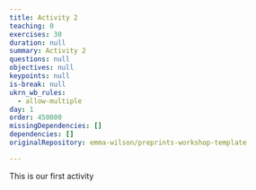 ```yaml
---
title: Activity 2
teaching: 0
exercises: 30
duration: null
summary: Activity 2
questions: null
objectives: null
keypoints: null
is-break: null
ukrn_wb_rules:
  - allow-multiple
day: 1
order: 450000
missingDependencies: []
dependencies: []
originalRepository: emma-wilson/preprints-workshop-template

---
```

This is our first activity